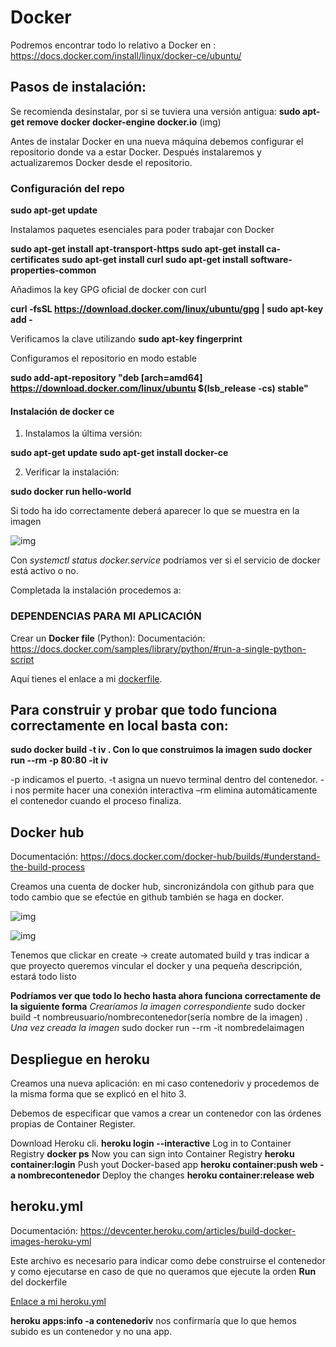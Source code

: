 # Docker

Podremos encontrar todo lo relativo a Docker en : https://docs.docker.com/install/linux/docker-ce/ubuntu/

## Pasos de instalación:
Se recomienda desinstalar, por si se tuviera una versión antigua: **sudo apt-get remove docker docker-engine docker.io**
(img)

Antes de instalar Docker en una nueva máquina debemos configurar el repositorio donde va a estar Docker.
Después instalaremos y actualizaremos Docker desde el repositorio.

### Configuración del repo
**sudo apt-get update**

Instalamos paquetes esenciales para poder trabajar con Docker

**sudo apt-get install apt-transport-https
sudo apt-get install ca-certificates
sudo apt-get install curl
sudo apt-get install software-properties-common**

Añadimos la key GPG oficial de docker con curl

**curl -fsSL https://download.docker.com/linux/ubuntu/gpg | sudo apt-key add -**

Verificamos la clave utilizando
**sudo apt-key fingerprint**

Configuramos el repositorio en modo estable

**sudo add-apt-repository "deb [arch=amd64] https://download.docker.com/linux/ubuntu $(lsb_release -cs) stable"**


#### Instalación de docker ce

1. Instalamos la última versión:

**sudo apt-get update
sudo apt-get install docker-ce**

2. Verificar la instalación:

**sudo docker run hello-world**

Si todo ha ido correctamente deberá aparecer lo que se muestra en la imagen

![img]()

Con *systemctl status docker.service* podríamos ver si el servicio de docker está activo o no.


Completada la instalación procedemos a:

###  DEPENDENCIAS PARA MI APLICACIÓN

Crear un **Docker file** (Python):
Documentación: https://docs.docker.com/samples/library/python/#run-a-single-python-script

Aquí tienes  el enlace a mi [dockerfile]().

## Para construir y probar que todo funciona correctamente en local basta con:

**sudo docker build -t iv . Con lo que construimos la imagen
sudo docker run --rm -p 80:80 -it iv**


-p indicamos el puerto.
-t asigna un nuevo terminal dentro del contenedor.
-i nos permite hacer una conexión interactiva
–rm elimina automáticamente el contenedor cuando el proceso finaliza.

## Docker hub
Documentación:
https://docs.docker.com/docker-hub/builds/#understand-the-build-process

Creamos una cuenta de docker hub, sincronizándola con github para que todo cambio que se efectúe en github también se haga en docker.

![img]()


![img]()

Tenemos que clickar en create -> create automated build y tras indicar a que proyecto queremos vincular el docker y una pequeña descripción, estará todo listo

**Podríamos ver que todo lo hecho hasta ahora funciona correctamente de la siguiente forma**
*Crearíamos la imagen correspondiente*
sudo docker build -t nombreusuario/nombrecontenedor(sería nombre de la imagen) .
*Una vez creada la imagen*
sudo docker run --rm -it nombredelaimagen

## Despliegue en heroku
Creamos una nueva aplicación: en mi caso contenedoriv y procedemos de la misma forma que se explicó en el hito 3.

Debemos de especificar que vamos a crear un contenedor con las órdenes propias de Container Register.

Download Heroku cli.
**heroku login --interactive**
Log in to Container Registry
**docker ps**
Now you can sign into Container Registry
**heroku container:login**
Push yout Docker-based app
**heroku container:push web -a nombrecontenedor**
Deploy the changes
**heroku container:release web**

## heroku.yml
Documentación: https://devcenter.heroku.com/articles/build-docker-images-heroku-yml

Este archivo es necesario para indicar como debe construirse el contenedor y como ejecutarse en caso de que no queramos que ejecute la orden **Run** del dockerfile

[Enlace a mi heroku.yml]()


**heroku apps:info -a contenedoriv** nos confirmaría que lo que hemos subido es un contenedor y no una app.

